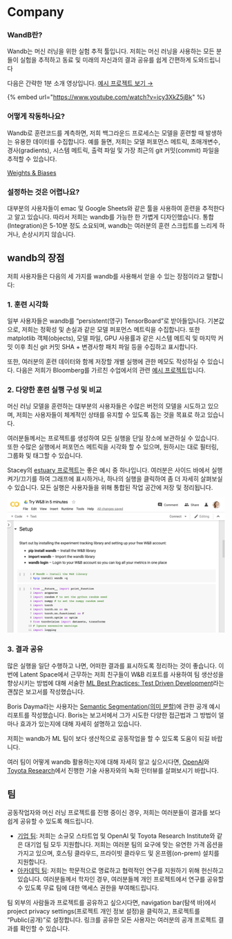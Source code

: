 # Company

###  **WandB란?**

Wandb는 머신 러닝을 위한 실험 추적 툴입니다. 저희는 머신 러닝을 사용하는 모든 분들이 실험을 추적하고 동료 및 미래의 자신과의 결과 공유를 쉽게 간편하게 도와드립니다

다음은 간략한 1분 소개 영상입니다. [예시 프로젝트 보기 →](https://app.wandb.ai/stacey/estuary)​

{% embed url="https://www.youtube.com/watch?v=icy3XkZ5jBk" %}

###  **어떻게 작동하나요?**

Wandb로 훈련코드를 계측하면, 저희 백그라운드 프로세스는 모델을 훈련할 때 발생하는 유용한 데이터를 수집합니다. 예를 들면, 저희는 모델 퍼포먼스 메트릭, 초매개변수, 경사\(gradients\), 시스템 메트릭, 출력 파일 및 가장 최근의 git 커밋\(commit\) 파일을 추적할 수 있습니다.

[Weights & Biases](https://docs.wandb.ai/v/ko/)

###  **설정하는 것은 어렵나요?**

대부분의 사용자들이 emac 및 Google Sheets와 같은 툴을 사용하여 훈련을 추적한다고 알고 있습니다. 따라서 저희는 wandb를 가능한 한 가볍게 디자인했습니다. 통합\(Integration\)은 5-10분 정도 소요되며, wandb는 여러분의 훈련 스크립트를 느리게 하거나, 손상시키지 않습니다.

##  **wandb의 장점**

저희 사용자들은 다음의 세 가지를 wandb를 사용해서 얻을 수 있는 장점이라고 말합니다:

### 1. **훈련 시각화**

일부 사용자들은 wandb를 “persistent\(영구\) TensorBoard”로 받아들입니다. 기본값으로, 저희는 정확성 및 손실과 같은 모델 퍼포먼스 메트릭을 수집합니다. 또한 matplotlib 객체\(objects\), 모델 파일, GPU 사용률과 같은 시스템 메트릭 및 마지막 커밋 이후 최신 git 커밋 SHA + 변경사항 패치 파일 등을 수집하고 표시합니다.

또한, 여러분의 훈련 데이터와 함께 저장할 개별 실행에 관한 메모도 작성하실 수 있습니다. 다음은 저희가 Bloomberg를 가르친 수업에서의 관련 [예시 프로젝트](https://app.wandb.ai/bloomberg-class/imdb-classifier/runs/2tc2fm99/overview)입니다.

### 2.  **다양한 훈련 실행 구성 및 비교**

머신 러닝 모델을 훈련하는 대부분의 사용자들은 수많은 버전의 모델을 시도하고 있으며, 저희는 사용자들이 체계적인 상태를 유지할 수 있도록 돕는 것을 목표로 하고 있습니다.

여러분들께서는 프로젝트를 생성하여 모든 실행을 단일 장소에 보관하실 수 있습니다. 또한 수많은 실행에서 퍼포먼스 메트릭을 시각화 할 수 있으며, 원하시는 대로 필터링, 그룹화 및 태그할 수 있습니다.

 Stacey의 [estuary 프로젝트](https://app.wandb.ai/stacey/estuary)는 좋은 예시 중 하나입니다. 여러분은 사이드 바에서 실행 켜기/끄기를 하여 그래프에 표시하거나, 하나의 실행을 클릭하여 좀 더 자세히 살펴보실 수 있습니다. 모든 실행은 사용자들을 위해 통합된 작업 공간에 저장 및 정리됩니다.

![](../.gitbook/assets/image%20%2885%29%20%281%29%20%282%29%20%283%29%20%283%29%20%283%29%20%282%29.png)

### 3.  **결과 공유**

많은 실행을 일단 수행하고 나면, 어떠한 결과를 표시하도록 정리하는 것이 좋습니다. 이번에 Latent Space에서 근무하는 저희 친구들이 W&B 리포트를 사용하여 팀 생산성을 향상시키는 방법에 대해 서술한 [ML Best Practices: Test Driven Development](https://www.wandb.com/articles/ml-best-practices-test-driven-development)라는 괜찮은 보고서를 작성했습니다.

 Boris Dayma라는 사용자는 [Semantic Segmentation\(의미 분할\)](https://app.wandb.ai/borisd13/semantic-segmentation/reports?view=borisd13%2FSemantic%20Segmentation%20Report)에 관한 공개 예시 리포트를 작성했습니다. Boris는 보고서에서 그가 시도한 다양한 접근법과 그 방법이 얼마나 효과가 있는지에 대해 자세히 설명하고 있습니다.

저희는 wandb가 ML 팀이 보다 생산적으로 공동작업을 할 수 있도록 도움이 되길 바랍니다.

 여러 팀이 어떻게 wandb 활용하는지에 대해 자세히 알고 싶으시다면, [OpenAI](https://www.wandb.com/articles/why-experiment-tracking-is-crucial-to-openai)와 [Toyota Research](https://www.youtube.com/watch?v=CaQCw-DKiO8)에서 진행한 기술 사용자와의 녹화 인터뷰를 살펴보시기 바랍니다.  


## **팀**

공동작업자와 머신 러닝 프로젝트를 진행 중이신 경우, 저희는 여러분들이 결과를 보다 쉽게 공유할 수 있도록 해드립니다.

* [기업 팀](https://www.wandb.com/pricing): 저희는 소규모 스타트업 및 OpenAI 및 Toyota Research Institute와 같은 대기업 팀 모두 지원합니다. 저희는 여러분 팀의 요구에 맞는 유연한 가격 옵션을 가지고 있으며, 호스팅 클라우드, 프라이빗 클라우드 및 온프렘\(on-prem\) 설치를 지원합니다.
* [아카데믹 팀](https://www.wandb.com/academic): 저희는 학문적으로 명료하고 협력적인 연구를 지원하기 위해 헌신하고 있습니다. 여러분들께서 학자인 경우, 여러분들께 개인 프로젝트에서 연구를 공유할 수 있도록 무료 팀에 대한 액세스 권한을 부여해드립니다.

팀 외부의 사람들과 프로젝트를 공유하고 싶으시다면, navigation bar\(탐색 바\)에서 project privacy settings\(프로젝트 개인 정보 설정\)을 클릭하고, 프로젝트를 “Public\(공개\)”로 설정합니다. 링크를 공유한 모든 사용자는 여러분의 공개 프로젝트 결과를 확인할 수 있습니다.

